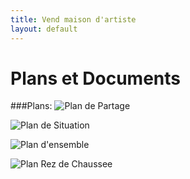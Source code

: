 ```yaml
---
title: Vend maison d'artiste
layout: default
---
```


# Plans et Documents

###Plans:
![Plan de Partage](http://jeuneespoir.free.fr/vendmaison/gifs/plandepartage.jpg)

![Plan de Situation](http://jeuneespoir.free.fr/vendmaison/gifs/plandesituation.jpg)

![Plan d'ensemble](http://jeuneespoir.free.fr/vendmaison/gifs/plans.jpg)

![Plan Rez de Chaussee](http://jeuneespoir.free.fr/vendmaison/gifs/situation-immeuble&maison.jpg)

